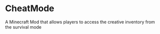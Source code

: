 # CheatMode
A Minecraft Mod that allows players to access the creative inventory from the survival mode
